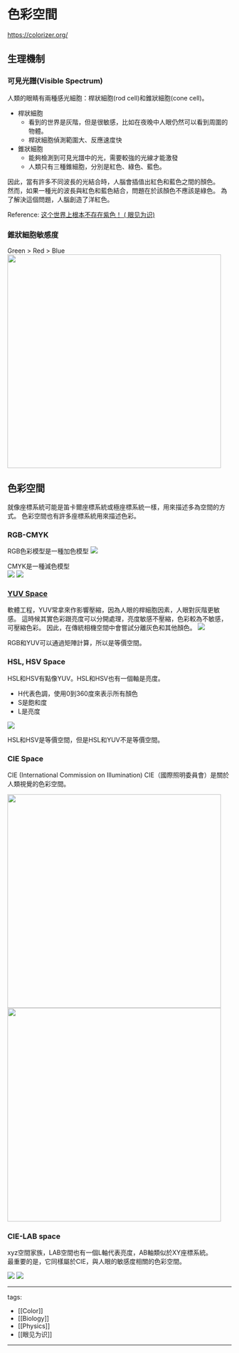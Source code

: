 # 色彩空間

https://colorizer.org/

## 生理機制

### 可見光譜(Visible Spectrum)
人類的眼睛有兩種感光細胞：桿狀細胞(rod cell)和錐狀細胞(cone cell)。
* 桿狀細胞
  * 看到的世界是灰階，但是很敏感，比如在夜晚中人眼仍然可以看到周圍的物體。
  * 桿狀細胞偵測範圍大、反應速度快
* 錐狀細胞
  * 能夠檢測到可見光譜中的光，需要較強的光線才能激發
  * 人類只有三種錐細胞，分別是紅色、綠色、藍色。

因此，當有許多不同波長的光結合時，人腦會插值出紅色和藍色之間的顏色。  
然而，如果一種光的波長與紅色和藍色結合，問題在於該顏色不應該是綠色。
為了解決這個問題，人腦創造了洋紅色。

Reference: [这个世界上根本不存在紫色！ ( 眼见为识)](https://www.youtube.com/watch?v=vv79wigS-4I)

### 錐狀細胞敏感度
Green > Red > Blue
<img src="https://qph.cf2.quoracdn.net/main-qimg-de71b9bcbb3a8503ea1b8c968a9f2b29" Height="480" />

## 色彩空間
就像座標系統可能是笛卡爾座標系統或極座標系統一樣，用來描述多為空間的方式。
色彩空間也有許多座標系統用來描述色彩。

### RGB-CMYK
RGB色彩模型是一種加色模型
<img src="https://upload.wikimedia.org/wikipedia/commons/thumb/c/ce/Barn_grand_tetons_rgb_separation.jpg/320px-Barn_grand_tetons_rgb_separation.jpg" />

CMYK是一種減色模型  
<img src="https://upload.wikimedia.org/wikipedia/commons/thumb/4/4c/CMYK_color_swatches.svg/150px-CMYK_color_swatches.svg.png" />
<img src="https://upload.wikimedia.org/wikipedia/commons/thumb/c/c9/CMYK_subtractive_color_mixing.svg/150px-CMYK_subtractive_color_mixing.svg.png" />

### [YUV Space](https://en.wikipedia.org/wiki/YUV)
軟體工程，YUV常拿來作影響壓縮，因為人眼的桿細胞因素，人眼對灰階更敏感。
這時候其實色彩跟亮度可以分開處理，亮度敏感不壓縮，色彩較為不敏感，可壓縮色彩。
因此，在傳統相機空間中會嘗試分離灰色和其他顏色。
<img src="https://upload.wikimedia.org/wikipedia/commons/thumb/2/29/Barn-yuv.png/200px-Barn-yuv.png" />

RGB和YUV可以通過矩陣計算，所以是等價空間。

### HSL, HSV Space
HSL和HSV有點像YUV。HSL和HSV也有一個軸是亮度。

* H代表色調，使用0到360度來表示所有顏色
* S是飽和度
* L是亮度
<img src="https://upload.wikimedia.org/wikipedia/commons/thumb/a/a0/Hsl-hsv_models.svg/290px-Hsl-hsv_models.svg.png" />

HSL和HSV是等價空間，但是HSL和YUV不是等價空間。

### CIE Space
CIE (International Commission on Illumination) CIE（國際照明委員會）是關於人類視覺的色彩空間。

<img src="https://upload.wikimedia.org/wikipedia/commons/thumb/1/1e/CIE1931xy_gamut_comparison.svg/800px-CIE1931xy_gamut_comparison.svg.png" Height="480" />
<img src="https://upload.wikimedia.org/wikipedia/commons/thumb/3/37/Colorspace.png/220px-Colorspace.png" Height="480" />

### CIE-LAB space
xyz空間家族，LAB空間也有一個L軸代表亮度，AB軸類似於XY座標系統。  
最重要的是，它同樣屬於CIE，與人眼的敏感度相關的色彩空間。

<img src="https://i.imgur.com/sTDteRp.jpg" />
<img src="https://sensing.konicaminolta.asia/wp-content/uploads/2018/09/Apple%20ab%20Chart.jpg" />


---
tags:
  - [[Color]]
  - [[Biology]]
  - [[Physics]]
  - [[眼见为识]]
  
---